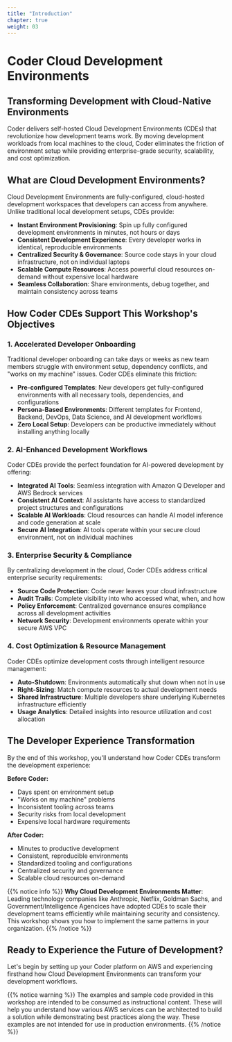 ```yaml
---
title: "Introduction"
chapter: true
weight: 03
---
```


# Coder Cloud Development Environments

## Transforming Development with Cloud-Native Environments

Coder delivers self-hosted Cloud Development Environments (CDEs) that revolutionize how development teams work. By moving development workloads from local machines to the cloud, Coder eliminates the friction of environment setup while providing enterprise-grade security, scalability, and cost optimization.

## What are Cloud Development Environments?

Cloud Development Environments are fully-configured, cloud-hosted development workspaces that developers can access from anywhere. Unlike traditional local development setups, CDEs provide:

- **Instant Environment Provisioning**: Spin up fully configured development environments in minutes, not hours or days
- **Consistent Development Experience**: Every developer works in identical, reproducible environments
- **Centralized Security & Governance**: Source code stays in your cloud infrastructure, not on individual laptops
- **Scalable Compute Resources**: Access powerful cloud resources on-demand without expensive local hardware
- **Seamless Collaboration**: Share environments, debug together, and maintain consistency across teams

## How Coder CDEs Support This Workshop's Objectives

### 1. **Accelerated Developer Onboarding**
Traditional developer onboarding can take days or weeks as new team members struggle with environment setup, dependency conflicts, and "works on my machine" issues. Coder CDEs eliminate this friction:

- **Pre-configured Templates**: New developers get fully-configured environments with all necessary tools, dependencies, and configurations
- **Persona-Based Environments**: Different templates for Frontend, Backend, DevOps, Data Science, and AI development workflows
- **Zero Local Setup**: Developers can be productive immediately without installing anything locally

### 2. **AI-Enhanced Development Workflows**
Coder CDEs provide the perfect foundation for AI-powered development by offering:

- **Integrated AI Tools**: Seamless integration with Amazon Q Developer and AWS Bedrock services
- **Consistent AI Context**: AI assistants have access to standardized project structures and configurations
- **Scalable AI Workloads**: Cloud resources can handle AI model inference and code generation at scale
- **Secure AI Integration**: AI tools operate within your secure cloud environment, not on individual machines

### 3. **Enterprise Security & Compliance**
By centralizing development in the cloud, Coder CDEs address critical enterprise security requirements:

- **Source Code Protection**: Code never leaves your cloud infrastructure
- **Audit Trails**: Complete visibility into who accessed what, when, and how
- **Policy Enforcement**: Centralized governance ensures compliance across all development activities
- **Network Security**: Development environments operate within your secure AWS VPC

### 4. **Cost Optimization & Resource Management**
Coder CDEs optimize development costs through intelligent resource management:

- **Auto-Shutdown**: Environments automatically shut down when not in use
- **Right-Sizing**: Match compute resources to actual development needs
- **Shared Infrastructure**: Multiple developers share underlying Kubernetes infrastructure efficiently
- **Usage Analytics**: Detailed insights into resource utilization and cost allocation

## The Developer Experience Transformation

By the end of this workshop, you'll understand how Coder CDEs transform the development experience:

**Before Coder:**
- Days spent on environment setup
- "Works on my machine" problems
- Inconsistent tooling across teams
- Security risks from local development
- Expensive local hardware requirements

**After Coder:**
- Minutes to productive development
- Consistent, reproducible environments
- Standardized tooling and configurations
- Centralized security and governance
- Scalable cloud resources on-demand

{{% notice info %}}
**Why Cloud Development Environments Matter**: Leading technology companies like Anthropic, Netflix, Goldman Sachs, and Government/Intelligence Agencices have adopted CDEs to scale their development teams efficiently while maintaining security and consistency. This workshop shows you how to implement the same patterns in your organization.
{{% /notice %}}

## Ready to Experience the Future of Development?

Let's begin by setting up your Coder platform on AWS and experiencing firsthand how Cloud Development Environments can transform your development workflows.

{{% notice warning %}}
The examples and sample code provided in this workshop are intended to be consumed as instructional content. These will help you understand how various AWS services can be architected to build a solution while demonstrating best practices along the way. These examples are not intended for use in production environments.
{{% /notice %}}
